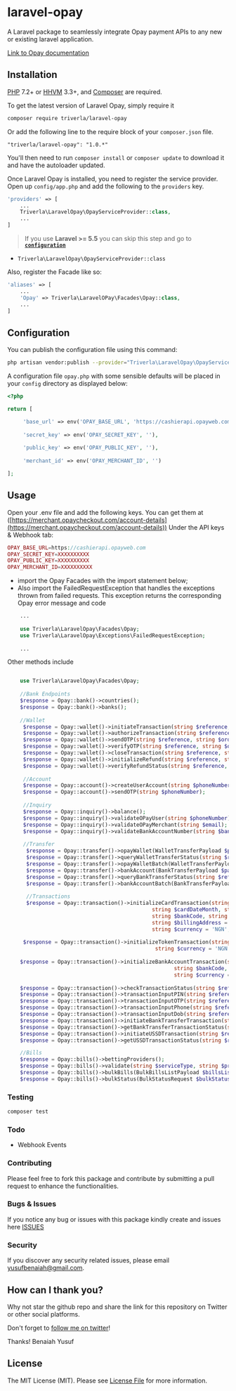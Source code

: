 # laravel-opay
A Laravel package to seamlessly integrate Opay payment APIs to any new or existing laravel application.

[Link to Opay documentation](https://documentation.opayweb.com)

## Installation

[PHP](https://php.net) 7.2+ or [HHVM](http://hhvm.com) 3.3+, and [Composer](https://getcomposer.org) are required.

To get the latest version of Laravel Opay, simply require it

```bash
composer require triverla/laravel-opay
```

Or add the following line to the require block of your `composer.json` file.

```
"triverla/laravel-opay": "1.0.*"
```

You'll then need to run `composer install` or `composer update` to download it and have the autoloader updated.



Once Laravel Opay is installed, you need to register the service provider. Open up `config/app.php` and add the following to the `providers` key.

```php
'providers' => [
    ...
    Triverla\LaravelOpay\OpayServiceProvider::class,
    ...
]
```

> If you use **Laravel >= 5.5** you can skip this step and go to [**`configuration`**](https://github.com/triverla/laravel-opay#configuration)

* `Triverla\LaravelOpay\OpayServiceProvider::class`

Also, register the Facade like so:

```php
'aliases' => [
    ...
    'Opay' => Triverla\LaravelOPay\Facades\Opay::class,
    ...
]
```

## Configuration

You can publish the configuration file using this command:

```bash
php artisan vendor:publish --provider="Triverla\LaravelOpay\OpayServiceProvider"
```
A configuration file `opay.php` with some sensible defaults will be placed in your `config` directory as displayed below:

```php
<?php

return [

     'base_url' => env('OPAY_BASE_URL', 'https://cashierapi.opayweb.com'),
     
     'secret_key' => env('OPAY_SECRET_KEY', ''),
    
     'public_key' => env('OPAY_PUBLIC_KEY', ''),
    
     'merchant_id' => env('OPAY_MERCHANT_ID', '')

];
```

## Usage

Open your .env file and add the following keys. You can get them at ([https://merchant.opaycheckout.com/account-details](https://merchant.opaycheckout.com/account-details)) Under the API keys & Webhook tab:

```php
OPAY_BASE_URL=https://cashierapi.opayweb.com
OPAY_SECRET_KEY=XXXXXXXXXX
OPAY_PUBLIC_KEY=XXXXXXXXXX
OPAY_MERCHANT_ID=XXXXXXXXXX
```

- import the Opay Facades with the import statement below;
- Also import the FailedRequestException that handles the exceptions thrown from failed requests. This exception returns the corresponding Opay error message and code


```php
    ...
    
    use Triverla\LaravelOpay\Facades\Opay;
    use Triverla\LaravelOpay\Exceptions\FailedRequestException;
    
    ...
```

Other methods include
```php

    use Triverla\LaravelOpay\Facades\Opay;
    
    //Bank Endpoints
    $response = Opay::bank()->countries();
    $response = Opay::bank()->banks();
    
    //Wallet
     $response = Opay::wallet()->initiateTransaction(string $reference, string $userPhone, float $amount, string $userRequestIp, string $productName, string $productDesc, int $expiresAt = 30, string $currency = 'NGN');
     $response = Opay::wallet()->authorizeTransaction(string $reference, string $orderNo, string $userPhone, string $pin);
     $response = Opay::wallet()->sendOTP(string $reference, string $orderNo, string $payMethod);
     $response = Opay::wallet()->verifyOTP(string $reference, string $orderNo, string $payMethod, string $otp);
     $response = Opay::wallet()->closeTransaction(string $reference, string $orderNo);
     $response = Opay::wallet()->initializeRefund(string $reference, string $refundReference, float $refundAmount, string $orderNo, string $currency = 'NGN');
     $response = Opay::wallet()->verifyRefundStatus(string $reference, string $refundReference, float $refundAmount, string $refundOrderNo);
     
     //Account
     $response = Opay::account()->createUserAccount(string $phoneNumber, string $email, string $firstName, string $lastName, string $password, string $address, string $otp);
     $response = Opay::account()->sendOTP(string $phoneNumber);
     
     //Inquiry
     $response = Opay::inquiry()->balance();
     $response = Opay::inquiry()->validateOPayUser(string $phoneNumber);
     $response = Opay::inquiry()->validateOPayMerchant(string $email);
     $response = Opay::inquiry()->validateBankAccountNumber(string $bankCode, string $bankAccountNumber, string $countryCode = 'NG');
     
     //Transfer
      $response = Opay::transfer()->opayWallet(WalletTransferPayload $payload);
      $response = Opay::transfer()->queryWalletTransferStatus(string $reference, string $orderNo);
      $response = Opay::transfer()->opayWalletBatch(WalletTransferPayloadList $payloadList);
      $response = Opay::transfer()->bankAccount(BankTransferPayload $payload);
      $response = Opay::transfer()->queryBankTransferStatus(string $reference, string $orderNo);
      $response = Opay::transfer()->bankAccountBatch(BankTransferPayloadList $payloadList);
      
      //Transactions
      $response = Opay::transaction()->initializeCardTransaction(string $reference, float $amount, string $firstName, string $lastName, string $customerEmail, string $cardNumber,
                                              string $cardDateMonth, string $cardDateYear, string $cardCVC, string $return3dsUrl, string $bankAccountNumber,
                                              string $bankCode, string $reason, string $callbackUrl, string $expiresAt, string $billingZip = null, string $billingCity = null,
                                              string $billingAddress = null, string $billingState = null, string $billingCountry = null,
                                              string $currency = 'NGN', string $country = 'NG');
                                              
     $response = Opay::transaction()->initializeTokenTransaction(string $reference, float $amount, string $customerPhone, string $customerEmail, string $reason, string $callbackUrl, string $expiresAt, string $token,
                                               string $currency = 'NGN', string $country = 'NG');
    
    $response = Opay::transaction()->initializeBankAccountTransaction(string $reference, float $amount, string $customerPhone, string $return3dsUrl, string $bankAccountNumber,
                                                     string $bankCode, string $reason, string $bvn, string $dobDay, string $dobMonth, string $dobYear,
                                                     string $currency = 'NGN', string $country = 'NG');
                                                     
    $response = Opay::transaction()->checkTransactionStatus(string $reference, string $orderNo);
    $response = Opay::transaction()->transactionInputPIN(string $reference, string $orderNo, string $pin);
    $response = Opay::transaction()->transactionInputOTP(string $reference, string $orderNo, string $otp);
    $response = Opay::transaction()->transactionInputPhone(string $reference, string $orderNo, string $phone);
    $response = Opay::transaction()->transactionInputDob(string $reference, string $orderNo, string $dob);
    $response = Opay::transaction()->initiateBankTransferTransaction(string $reference, string $userPhone, float $amount, string $userRequestIp, string $productName, string $productDesc, int $expiresAt = 30, string $currency = 'NGN');
    $response = Opay::transaction()->getBankTransferTransactionStatus(string $reference, string $orderNo);
    $response = Opay::transaction()->initiateUSSDTransaction(string $reference, string $userPhone, float $amount, string $userRequestIp, string $productName, string $productDesc, int $expiresAt = 30, string $currency = 'NGN');
    $response = Opay::transaction()->getUSSDTransactionStatus(string $reference, string $orderNo);

    //Bills
    $response = Opay::bills()->bettingProviders();
    $response = Opay::bills()->validate(string $serviceType, string $provider, string $customerId);
    $response = Opay::bills()->bulkBills(BulkBillsListPayload $billsListPayload, string $callbackUrl, string $serviceType);
    $response = Opay::bills()->bulkStatus(BulkStatusRequest $bulkStatusRequest, string $serviceType);
```


### Testing

``` bash
composer test
```

### Todo

* Webhook Events

### Contributing

Please feel free to fork this package and contribute by submitting a pull request to enhance the functionalities.

### Bugs & Issues

If you notice any bug or issues with this package kindly create and issues here [ISSUES](https://github.com/triverla/laravel-opay/issues)

### Security

If you discover any security related issues, please email yusufbenaiah@gmail.com.

## How can I thank you?

Why not star the github repo and share the link for this repository on Twitter or other social platforms.

Don't forget to [follow me on twitter](https://twitter.com/benaiah_yusuf)!

Thanks!
Benaiah Yusuf

## License

The MIT License (MIT). Please see [License File](LICENSE.md) for more information.
